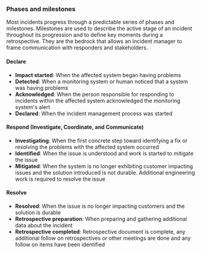 ### Phases and milestones

Most incidents progress through a predictable series of phases and milestones. Milestones are used to describe the active stage of an incident throughout its progression and to define key moments during a retrospective. They are the bedrock that allows an incident manager to frame communication with responders and stakeholders.

#### Declare

* **Impact started**: When the affected system began having problems
* **Detected**: When a monitoring system or human noticed that a system was having problems
* **Acknowledged**: When the person responsible for responding to incidents within the affected system acknowledged the monitoring system's alert
* **Declared**: When the incident management process was started
#### Respond (Investigate, Coordinate, and Communicate)

* **Investigating**: When the first concrete step toward identifying a fix or resolving the problems with the affected system occurred
* **Identified**: When the issue is understood and work is started to mitigate the issue
* **Mitigated**: When the system is no longer exhibiting customer impacting issues and the solution introduced is not durable. Additional engineering work is required to resolve the issue
#### Resolve

* **Resolved**: When the issue is no longer impacting customers and the solution is durable
* **Retrospective preparation**: When preparing and gathering additional data about the incident
* **Retrospective completed**: Retrospective document is complete, any additional follow on retrospectives or other meetings are done and any follow on items have been identified
